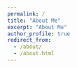 ```yaml
---
permalink: /
title: "About Me"
excerpt: "About Me"
author_profile: true
redirect_from: 
  - /about/
  - /about.html
---
```


